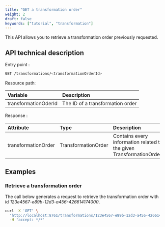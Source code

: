 ```yaml
---
title: "GET a transformation order"
weight: 2
draft: false
keywords: ["tutorial", "transformation"]
---
```


This API allows you to retrieve a transformation order previously requested.

## API technical description

Entry point :
```bash
GET /transformations/<transformationOrderId>
```

Resource path:

| Variable             | Description                      |
| :------------------- | :------------------------------- |
| transformationOderId | The ID of a transformation order |

Response :

| Attribute           | Type                | Description                                                           |
| :------------------ | :------------------ | :-------------------------------------------------------------------- |
| transformationOrder | TransformationOrder | Contains every information related to the given TransformationOrderId |

## Examples

### Retrieve a transformation order

The call below generates a request to retrieve the transformation order with id _123e4567-e89b-12d3-a456-426614174000_.

```bash
curl -X 'GET' \
  'http://localhost:8761/transformations/123e4567-e89b-12d3-a456-426614174000' \
  -H 'accept: */*'
```
